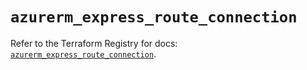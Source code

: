 # `azurerm_express_route_connection`

Refer to the Terraform Registry for docs: [`azurerm_express_route_connection`](https://registry.terraform.io/providers/hashicorp/azurerm/4.45.1/docs/resources/express_route_connection).
